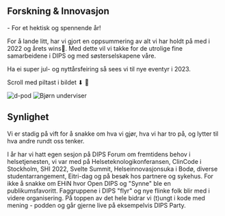 ## Forskning & Innovasjon

\- For et hektisk og spennende år!

For å lande litt, har vi gjort en oppsummering av alt vi har holdt på med i 2022 og årets wins🥇. Med dette vil vi takke for de utrolige fine samarbeidene i DIPS og med søsterselskapene våre.

Ha ei super jul- og nyttårsfeiring så sees vi til nye eventyr i 2023.

Scroll med piltast i bildet ⬇  🌟
 
![d-pod](./newsletters/december/d-pod.jpg)
![Bjørn underviser](./newsletters/december/bjorn-presents.jpg)

## Synlighet

Vi er stadig på vift for å snakke om hva vi gjør, hva vi har tro på, og lytter til hva andre rundt oss tenker.

I år har vi hatt egen sesjon på DIPS Forum om fremtidens behov i helsetjenesten, vi var med på Helseteknologikonferansen, ClinCode i Stockholm, SHI 2022, Svelte Summit, Helseinnovasjonsuka i Bodø, diverse studentarrangement, Eitri-dag og på besøk hos partnere og sykehus. For ikke å snakke om EHiN hvor Open DIPS og "Synne" ble en publikumsfavoritt. Faggruppene i DIPS "flyr" og nye flinke folk blir med i videre organisering. På toppen av det hele bidrar vi (t)ungt i kode med mening - podden og går gjerne live på eksempelvis DIPS Party.


